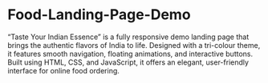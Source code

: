 # Food-Landing-Page-Demo
“Taste Your Indian Essence” is a fully responsive demo landing page that brings the authentic flavors of India to life. Designed with a tri-colour theme, it features smooth navigation, floating animations, and interactive buttons. Built using HTML, CSS, and JavaScript, it offers an elegant, user-friendly interface for online food ordering.
